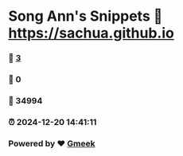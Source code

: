 # Song Ann's Snippets :link: https://sachua.github.io 
### :page_facing_up: [3](https://sachua.github.io/tag.html) 
### :speech_balloon: 0 
### :hibiscus: 34994 
### :alarm_clock: 2024-12-20 14:41:11 
### Powered by :heart: [Gmeek](https://github.com/Meekdai/Gmeek)
